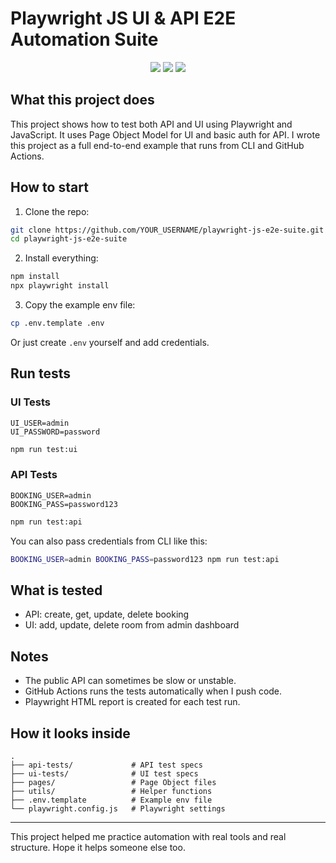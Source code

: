 # Playwright JS UI & API E2E Automation Suite

<p align="center">
  <img src="https://img.shields.io/badge/Playwright-Test%20Automation-green?style=flat-square" />
  <img src="https://img.shields.io/badge/Tech-JavaScript-blue?style=flat-square" />
  <img src="https://img.shields.io/badge/Type-UI%20%26%20API%20E2E-orange?style=flat-square" />
</p>

## What this project does

This project shows how to test both API and UI using Playwright and JavaScript. It uses Page Object Model for UI and basic auth for API. I wrote this project as a full end-to-end example that runs from CLI and GitHub Actions.

## How to start

1. Clone the repo:

```bash
git clone https://github.com/YOUR_USERNAME/playwright-js-e2e-suite.git
cd playwright-js-e2e-suite
```

2. Install everything:

```bash
npm install
npx playwright install
```

3. Copy the example env file:

```bash
cp .env.template .env
```

Or just create `.env` yourself and add credentials.

## Run tests

### UI Tests

```env
UI_USER=admin
UI_PASSWORD=password
```

```bash
npm run test:ui
```

### API Tests

```env
BOOKING_USER=admin
BOOKING_PASS=password123
```

```bash
npm run test:api
```

You can also pass credentials from CLI like this:

```bash
BOOKING_USER=admin BOOKING_PASS=password123 npm run test:api
```

## What is tested

- API: create, get, update, delete booking
- UI: add, update, delete room from admin dashboard

## Notes

- The public API can sometimes be slow or unstable.
- GitHub Actions runs the tests automatically when I push code.
- Playwright HTML report is created for each test run.

## How it looks inside

```
.
├── api-tests/             # API test specs
├── ui-tests/              # UI test specs
├── pages/                 # Page Object files
├── utils/                 # Helper functions
├── .env.template          # Example env file
└── playwright.config.js   # Playwright settings
```

---

This project helped me practice automation with real tools and real structure. Hope it helps someone else too.
